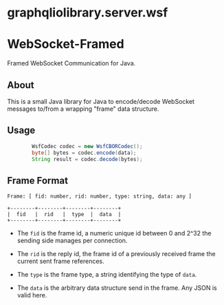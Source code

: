 # graphqliolibrary.server.wsf

WebSocket-Framed
================

Framed WebSocket Communication for Java.

About
-----

This is a small Java library for Java
to encode/decode WebSocket messages to/from a wrapping "frame" data structure.

Usage
-----

```java
		WsfCodec codec = new WsfCBORCodec();
		byte[] bytes = codec.encode(data);
		String result = codec.decode(bytes);
```

Frame Format
------------

```
Frame: [ fid: number, rid: number, type: string, data: any ]

+--------+--------+--------+--------+
|  fid   |  rid   |  type  |  data  |
+--------+--------+--------+--------+
```

- The `fid` is the frame id, a numeric unique id between 0 and 2^32 the sending side manages per connection.

- The `rid` is the reply id, the frame id of a previously received frame the current sent frame references.

- The `type` is the frame type, a string identifying the type of `data`.

- The `data` is the arbitrary data structure send in the frame. Any JSON is valid here.
